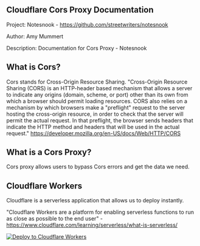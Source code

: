 ## **Cloudflare Cors Proxy Documentation**
Project: Notesnook - https://github.com/streetwriters/notesnook

Author: Amy Mummert

Description: Documentation for Cors Proxy - Notesnook

## What is Cors?
Cors stands for Cross-Origin Resource Sharing. "Cross-Origin Resource Sharing (CORS) is an HTTP-header based mechanism that allows a server to indicate any origins (domain, scheme, or port) other than its own from which a browser should permit loading resources. CORS also relies on a mechanism by which browsers make a "preflight" request to the server hosting the cross-origin resource, in order to check that the server will permit the actual request. In that preflight, the browser sends headers that indicate the HTTP method and headers that will be used in the actual request." https://developer.mozilla.org/en-US/docs/Web/HTTP/CORS 

## What is a Cors Proxy?
Cors proxy allows users to bypass Cors errors and get the data we need.

## Cloudflare Workers
Cloudflare is a serverless application that allows us to deploy instantly. 

"Cloudflare Workers are a platform for enabling serverless functions to run as close as possible to the end user" - https://www.cloudflare.com/learning/serverless/what-is-serverless/          

[![Deploy to Cloudflare Workers](https://deploy.workers.cloudflare.com/button)](https://deploy.workers.cloudflare.com/?url=https://github.com/streetwriters/cors)